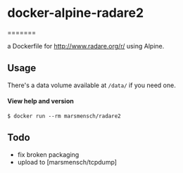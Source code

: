 # docker-alpine-radare2
=======

a Dockerfile for http://www.radare.org/r/ using Alpine.   

Usage
-----

There's a data volume available at `/data/` if you need one.

#### View help and version

    $ docker run --rm marsmensch/radare2


Todo
---------
  * fix broken packaging
  * upload to [marsmensch/tcpdump]
